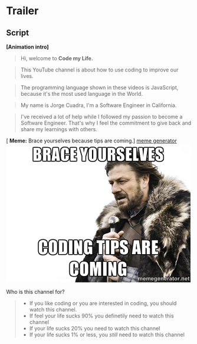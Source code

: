 # Trailer

## Script
**[Animation intro]**

> Hi, welcome to **Code my Life.**

> This YouTube channel is about 
> how to use coding to improve our lives.

> The programming language shown in these videos is JavaScript, because it's the most used language in the World.

> My name is Jorge Cuadra, I'm a Software Engineer in California.

> I've received a lot of help while I followed my passion to become a Software Engineer. That's why I feel the commitment to give back and share my learnings with others.

[ **Meme:** Brace yourselves because tips are coming.]
[meme generator](https://memegenerator.net/instance2/5138173)
![](meme.jpg)

Who is this channel for?
> - If you like coding or you are interested in coding, you should watch this channel.
> - If feel your life sucks 90% you definetily need to watch this channel
> - If your life sucks 20% you need to watch this channel
> - If your life sucks 1% or less, you *still* need to watch this channel
